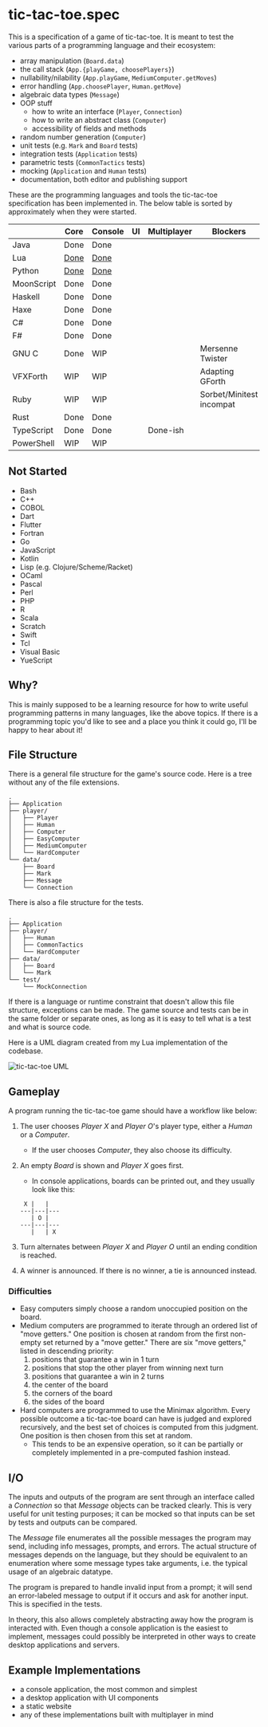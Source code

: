# tic-tac-toe.spec

This is a specification of a game of tic-tac-toe. It is meant to test the various parts of a programming language and their ecosystem:

- array manipulation (`Board.data`)
- the call stack (`App.{playGame, choosePlayers}`)
- nullability/nilability (`App.playGame`, `MediumComputer.getMoves`)
- error handling (`App.choosePlayer`, `Human.getMove`)
- algebraic data types (`Message`)
- OOP stuff
  - how to write an interface (`Player`, `Connection`)
  - how to write an abstract class (`Computer`)
  - accessibility of fields and methods
- random number generation (`Computer`)
- unit tests (e.g. `Mark` and `Board` tests)
- integration tests (`Application` tests)
- parametric tests (`CommonTactics` tests)
- mocking (`Application` and `Human` tests)
- documentation, both editor and publishing support

These are the programming languages and tools the tic-tac-toe specification has been implemented in. The below table is sorted by approximately when they were started.

|            | Core                                                     | Console                                                  | UI  | Multiplayer | Blockers                 |
| ---------- | -------------------------------------------------------- | -------------------------------------------------------- | --- | ----------- | ------------------------ |
| Java       | Done                                                     | Done                                                     |     |             |                          |
| Lua        | [Done](https://github.com/goldenstein64/tic-tac-toe.lua) | [Done](https://github.com/goldenstein64/tic-tac-toe.lua) |     |             |                          |
| Python     | [Done](https://github.com/goldenstein64/tic-tac-toe.py)                                                     | [Done](https://github.com/goldenstein64/tic-tac-toe.py)                                                     |     |             |                          |
| MoonScript | Done                                                     | Done                                                     |     |             |                          |
| Haskell    | Done                                                     | Done                                                     |     |             |                          |
| Haxe       | Done                                                     | Done                                                     |     |             |                          |
| C#         | Done                                                     | Done                                                     |     |             |                          |
| F#         | Done                                                     | Done                                                     |     |             |                          |
| GNU C      | Done                                                     | WIP                                                      |     |             | Mersenne Twister         |
| VFXForth   | WIP                                                      | WIP                                                      |     |             | Adapting GForth          |
| Ruby       | WIP                                                      | WIP                                                      |     |             | Sorbet/Minitest incompat |
| Rust       | Done                                                     | Done                                                     |     |             |                          |
| TypeScript | Done                                                     | Done                                                     |     | Done-ish    |                          |
| PowerShell | WIP                                                      | WIP                                                      |     |             |                          |

## Not Started

- Bash
- C++
- COBOL
- Dart
- Flutter
- Fortran
- Go
- JavaScript
- Kotlin
- Lisp (e.g. Clojure/Scheme/Racket)
- OCaml
- Pascal
- Perl
- PHP
- R
- Scala
- Scratch
- Swift
- Tcl
- Visual Basic
- YueScript

## Why?

This is mainly supposed to be a learning resource for how to write useful programming patterns in many languages, like the above topics. If there is a programming topic you'd like to see and a place you think it could go, I'll be happy to hear about it!

## File Structure

There is a general file structure for the game's source code. Here is a tree without any of the file extensions.

```plain
.
├── Application
├── player/
│   ├── Player
│   ├── Human
│   ├── Computer
│   ├── EasyComputer
│   ├── MediumComputer
│   └── HardComputer
└── data/
    ├── Board
    ├── Mark
    ├── Message
    └── Connection
```

There is also a file structure for the tests.

```plain
.
├── Application
├── player/
│   ├── Human
│   ├── CommonTactics
│   └── HardComputer
├── data/
│   ├── Board
│   └── Mark
└── test/
    └── MockConnection
```

If there is a language or runtime constraint that doesn't allow this file structure, exceptions can be made. The game source and tests can be in the same folder or separate ones, as long as it is easy to tell what is a test and what is source code.

Here is a UML diagram created from my Lua implementation of the codebase.

![tic-tac-toe UML](./assets/images/tic_tac_toe_uml.png)

## Gameplay

A program running the tic-tac-toe game should have a workflow like below:

1. The user chooses _Player X_ and _Player O_'s player type, either a _Human_ or a _Computer_.
   - If the user chooses _Computer_, they also choose its difficulty.
2. An empty _Board_ is shown and _Player X_ goes first.

   - In console applications, boards can be printed out, and they usually look like this:

   ```plain
    X |   |
   ---|---|---
      | O |
   ---|---|---
      |   | X
   ```

3. Turn alternates between _Player X_ and _Player O_ until an ending condition is reached.
4. A winner is announced. If there is no winner, a tie is announced instead.

### Difficulties

- Easy computers simply choose a random unoccupied position on the board.
- Medium computers are programmed to iterate through an ordered list of "move getters." One position is chosen at random from the first non-empty set returned by a "move getter." There are six "move getters," listed in descending priority:
  1. positions that guarantee a win in 1 turn
  2. positions that stop the other player from winning next turn
  3. positions that guarantee a win in 2 turns
  4. the center of the board
  5. the corners of the board
  6. the sides of the board
- Hard computers are programmed to use the Minimax algorithm. Every possible outcome a tic-tac-toe board can have is judged and explored recursively, and the best set of choices is computed from this judgment. One position is then chosen from this set at random.
  - This tends to be an expensive operation, so it can be partially or completely implemented in a pre-computed fashion instead.

## I/O

The inputs and outputs of the program are sent through an interface called a _Connection_ so that _Message_ objects can be tracked clearly. This is very useful for unit testing purposes; it can be mocked so that inputs can be set by tests and outputs can be compared.

The _Message_ file enumerates all the possible messages the program may send, including info messages, prompts, and errors. The actual structure of messages depends on the language, but they should be equivalent to an enumeration where some message types take arguments, i.e. the typical usage of an algebraic datatype.

The program is prepared to handle invalid input from a prompt; it will send an error-labeled message to output if it occurs and ask for another input. This is specified in the tests.

In theory, this also allows completely abstracting away how the program is interacted with. Even though a console application is the easiest to implement, messages could possibly be interpreted in other ways to create desktop applications and servers.

## Example Implementations

- a console application, the most common and simplest
- a desktop application with UI components
- a static website
- any of these implementations built with multiplayer in mind
